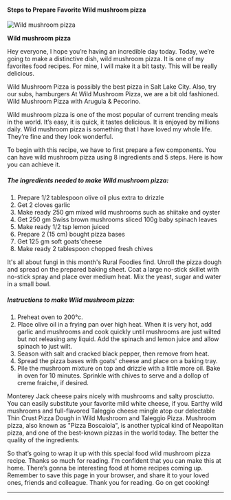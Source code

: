             

#### Steps to Prepare Favorite Wild mushroom pizza

![Wild mushroom pizza](https://img-global.cpcdn.com/recipes/525891f11fa47d22/751x532cq70/wild-mushroom-pizza-recipe-main-photo.jpg)

**Wild mushroom pizza**

Hey everyone, I hope you’re having an incredible day today. Today, we’re going to make a distinctive dish, wild mushroom pizza. It is one of my favorites food recipes. For mine, I will make it a bit tasty. This will be really delicious.

Wild Mushroom Pizza is possibly the best pizza in Salt Lake City. Also, try our subs, hamburgers At Wild Mushroom Pizza, we are a bit old fashioned. Wild Mushroom Pizza with Arugula & Pecorino.

Wild mushroom pizza is one of the most popular of current trending meals in the world. It’s easy, it is quick, it tastes delicious. It is enjoyed by millions daily. Wild mushroom pizza is something that I have loved my whole life. They’re fine and they look wonderful.

To begin with this recipe, we have to first prepare a few components. You can have wild mushroom pizza using 8 ingredients and 5 steps. Here is how you can achieve it.

##### The ingredients needed to make Wild mushroom pizza:

1.  Prepare 1/2 tablespoon olive oil plus extra to drizzle
2.  Get 2 cloves garlic
3.  Make ready 250 gm mixed wild mushrooms such as shiitake and oyster
4.  Get 250 gm Swiss brown mushrooms sliced 100g baby spinach leaves
5.  Make ready 1/2 tsp lemon juiced
6.  Prepare 2 (15 cm) bought pizza bases
7.  Get 125 gm soft goats'cheese
8.  Make ready 2 tablespoon chopped fresh chives

It's all about fungi in this month's Rural Foodies find. Unroll the pizza dough and spread on the prepared baking sheet. Coat a large no-stick skillet with no-stick spray and place over medium heat. Mix the yeast, sugar and water in a small bowl.

##### Instructions to make Wild mushroom pizza:

1.  Preheat oven to 200°c.
2.  Place olive oil in a frying pan over high heat. When it is very hot, add garlic and mushrooms and cook quickly until mushrooms are just wilted but not releasing any liquid. Add the spinach and lemon juice and allow spinach to just wilt.
3.  Season with salt and cracked black pepper, then remove from heat.
4.  Spread the pizza bases with goats' cheese and place on a baking tray.
5.  Pile the mushroom mixture on top and drizzle with a little more oil. Bake in oven for 10 minutes. Sprinkle with chives to serve and a dollop of creme fraiche, if desired.

Monterey Jack cheese pairs nicely with mushrooms and salty prosciutto. You can easily substitute your favorite mild white cheese, if you. Earthy wild mushrooms and full-flavored Taleggio cheese mingle atop our delectable Thin Crust Pizza Dough in Wild Mushroom and Taleggio Pizza. Mushroom pizza, also known as "Pizza Boscaiola", is another typical kind of Neapolitan pizza, and one of the best-known pizzas in the world today. The better the quality of the ingredients.

So that’s going to wrap it up with this special food wild mushroom pizza recipe. Thanks so much for reading. I’m confident that you can make this at home. There’s gonna be interesting food at home recipes coming up. Remember to save this page in your browser, and share it to your loved ones, friends and colleague. Thank you for reading. Go on get cooking!

* * *